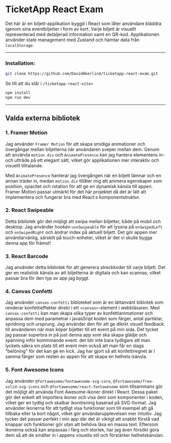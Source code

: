 # TicketApp React Exam

Det här är en biljett-applikation byggd i React som låter användare bläddra igenom sina eventbiljetter i form av kort. Varje biljett är visuellt representerad med detaljerad information samt en QR-kod. Applikationen använder state management med Zustand och hämtar data från `localStorage`.

---

### Installation:

```bash
git clone https://github.com/DavidAkerlind/ticketapp-react-exam.git
```

Se till att du står i `/ticketapp-react-vite>`

```bash
npm install
npm run dev
```

---

## Valda externa bibliotek

### 1. Framer Motion

Jag använder `Framer Motion` för att skapa smidiga animationer och övergångar mellan biljetterna när användaren sveper mellan dem. Genom att använda `motion.div` och `AnimatePresence` kan jag hantera elementens in- och utträde på ett elegant sätt, vilket gör applikationen mer interaktiv och visuellt tilltalande.

Med `AnimatePresence` hanterar jag övergången när en biljett lämnar och en annan träder in, medan `motion.div` tillåter mig att animera egenskaper som position, opacitet och rotation för att ge en dynamisk känsla till appen. Framer Motion passar utmärkt för det här projektet då det är lätt att implementera och fungerar bra med React:s komponentstruktur.

### 2. React Swipeable

Detta bibliotek gör det möjligt att swipa mellan biljetter, både på mobil och desktop. Jag använder hooken `useSwipeable` för att lyssna på `onSwipedLeft` och `onSwipedRight` och ändrar index på aktuell biljett. Det gör appen mer användarvänlig, särskilt på touch-enheter, vilket är det vi skulle bygga denna app för främst!

### 3. React Barcode

Jag använder detta bibliotek för att generera streckkoder till varje biljett. Det ger en realistisk känsla av att biljetterna är digitala och kan scannas, vilket passar bra för den typ av app jag byggt.

### 4. Canvas Confetti

Jag använder `canvas-confetti` bibloteket som är en lättanvänt biblotek som renderar konfettieffekter direkt i ett `<canvas>`-element i webbläsaren. Med `canvas-confetti` kan man skapa olika typer av konfettianimationer och anpassa dem med parametrar i javasSript koden som färger, antal partiklar, spridning och ursprung. Jag använder den för att ge dikrkt visuell feedback till användaren när man köper bijetter till ett event på min sida. Det tycket jag passar superbra in på just denna app som ska skapa glädje och spänning inför kommmande event. det blir inte bara tydligare att man lyckets säkra sin plats till ett event men också att man får en slags "belöning" för det kan ge en kick. Jag har gjort så att konfettiregnet är i samma färger som resten av appen för att skapa en helhets-känsla.

### 5. Font Awesome Icons

Jag använder `@fortawesome/fontawesome-svg-core`, `@fortawesome/free-solid-svg-icons` och `@fortawesome/react-fontawesome` som tillsammans gör det möjligt att använda Font Awesome-ikoner direkt i React. Dessa paket gör det enkelt att importera ikoner och visa dem som komponenter i koden, vilket ger en tydlig och skalbar ikonlösning baserad på SVG-format. Jag använder ikonerna för att tydligt visa funktioner som till exempel att gå tillbaka eller ta bort något, vilket gör användarupplevelsen mer intuitiv. Jag tycker det passar perfekt i min app där det är viktigt att snabbt förstå vad knappar och funktioner gör utan att behöva läsa en massa text. Eftersom ikonerna också kan anpassas i färg och storlek, har jag även försökt göra dem så att de smälter in i appens visuella stil och förstärker helhetskänslan.
